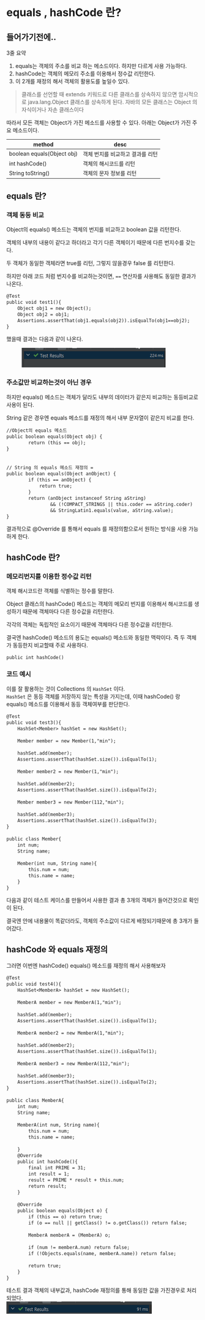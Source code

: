 # equals , hashCode 란?

## 들어가기전에..



3줄 요약

1. equals는 객체의 주소를 비교 하는 메소드이다. 하지만 다르게 사용 가능하다.
2. hashCode는 객체의 메모리 주소를 이용해서 정수값 리턴한다.
3. 이 2개를 재정의 해서 객체의 활용도를 높일수 있다.

> 클래스를 선언할 때 extends 키워드로 다른 클래스를 상속하지 않으면 암시적으로 java.lang.Object 클래스를 상속하게 된다. 자바의 모든 클래스는 Object 의 자식이거나 자손 클래스이다

따라서 모든 객체는 Object가 가진 메소드를 사용할 수 있다. 아래는 Object가 가진 주요 메소드이다.

| method                     | desc               |
| -------------------------- | ------------------ |
| boolean equals(Object obj) | 객체 번지를 비교하고 결과를 리턴 |
| int hashCode()             | 객체의 해시코드를 리턴       |
| String toString()          | 객체의 문자 정보를 리턴      |

## equals 란?

### 객체 동등 비교

Object의 equals() 메소드는 객체의 번지를 비교하고 boolean 값을 리턴한다.

객체의 내부의 내용이 같다고 하더라고 각기 다른 객체이기 때문에 다른 번지수를 갖는다.&#x20;

두 객체가 동일한 객체라면 true를 리턴, 그렇지 않을경우 false 를 리턴한다.

하지만 아래 코드 처럼 번지수를 비교하는것이면, `==` 연산자를 사용해도 동일한 결과가 나온다.



```
@Test
public void test1(){
    Object obj1 = new Object();
    Object obj2 = obj1;
    Assertions.assertThat(obj1.equals(obj2)).isEqualTo(obj1==obj2);
}
```

했을때 결과는 다음과 같이 나온다.&#x20;

<div align="left">

<figure><img src="../../.gitbook/assets/image (2) (1).png" alt=""><figcaption></figcaption></figure>

</div>

### 주소값만 비교하는것이 아닌 경우

하지만 equals() 메소드는 객체가 달라도 내부의 데이터가 같은지 비교하는 동등비교로 사용이 된다.&#x20;

String 같은 경우엔 equals 메소드를 재정의 해서 내부 문자열이 같은지 비교를 한다.&#x20;

```
//Object의 equals 메소드
public boolean equals(Object obj) {
        return (this == obj);
}


// String 의 equals 메소드 재정의 =
public boolean equals(Object anObject) {
        if (this == anObject) {
            return true;
        }
        return (anObject instanceof String aString)
                && (!COMPACT_STRINGS || this.coder == aString.coder)
                && StringLatin1.equals(value, aString.value);
}
```



결과적으로 @Override 를 통해서 equals 를 재정의함으로서 원하는 방식을 사용 가능하게 한다.



## hashCode 란?&#x20;

### 메모리번지를 이용한 정수값 리턴

객체 해시코드란 객체를 식별하는 정수를 말한다.

Object 클래스의 hashCode() 메소드는 객체의 메모리 번지를 이용해서 해시코드를 생성하기 때문에 객체마다 다른 정수값을 리턴한다.&#x20;

각각의  객체는  독립적인 요소이기 때문에 객체마다 다른 정수값을 리턴한다.&#x20;

결국엔 hashCode() 메소드의 용도는 equals() 메소드와 동일한 맥락이다. 즉 두 객체가 동등한지 비교할때 주로 사용하다.

```
public int hashCode()
```



### 코드 예시

이를 잘 활용하는 것이 Collections 의 `HashSet` 이다.\
`HashSet` 은 동등 객체를 저장하지 않는 특성을 가지는데, 이때 hashCode() 랑 equals() 메소드를 이용해서 동등 객체여부를 판단한다.&#x20;

```
@Test
public void test3(){
    HashSet<Member> hashSet = new HashSet();

    Member member = new Member(1,"min");

    hashSet.add(member);
    Assertions.assertThat(hashSet.size()).isEqualTo(1);

    Member member2 = new Member(1,"min");

    hashSet.add(member2);
    Assertions.assertThat(hashSet.size()).isEqualTo(2);

    Member member3 = new Member(112,"min");

    hashSet.add(member3);
    Assertions.assertThat(hashSet.size()).isEqualTo(3);
}

public class Member{
    int num;
    String name;

    Member(int num, String name){
        this.num = num;
        this.name = name;
    }
}
```

다음과 같이 테스트 케이스를 만들어서 사용한 결과 총 3개의 객체가 들어간것으로 확인이 된다.&#x20;

결국엔 안에 내용물이 똑같더라도, 객체의 주소값이 다르게 배정되기때문에 총 3개가 들어갔다.



## hashCode 와 equals 재정의&#x20;

그러면 이번엔 hashCode() equals() 메소드를 재정의 해서 사용해보자

```
@Test
public void test4(){
    HashSet<MemberA> hashSet = new HashSet();

    MemberA member = new MemberA(1,"min");

    hashSet.add(member);
    Assertions.assertThat(hashSet.size()).isEqualTo(1);

    MemberA member2 = new MemberA(1,"min");

    hashSet.add(member2);
    Assertions.assertThat(hashSet.size()).isEqualTo(1);

    MemberA member3 = new MemberA(112,"min");

    hashSet.add(member3);
    Assertions.assertThat(hashSet.size()).isEqualTo(2);
}

public class MemberA{
    int num;
    String name;

    MemberA(int num, String name){
        this.num = num;
        this.name = name;

    }
    @Override
    public int hashCode(){
        final int PRIME = 31;
        int result = 1;
        result = PRIME * result + this.num;
        return result;
    }

    @Override
    public boolean equals(Object o) {
        if (this == o) return true;
        if (o == null || getClass() != o.getClass()) return false;

        MemberA memberA = (MemberA) o;

        if (num != memberA.num) return false;
        if (!Objects.equals(name, memberA.name)) return false;

        return true;
    }
}
```



테스트 결과 객체의 내부값과, hashCode 재정의를 통해 동일한 값을 가진경우로 처리 되었다.\
![](<../../.gitbook/assets/image (1) (1).png>)
